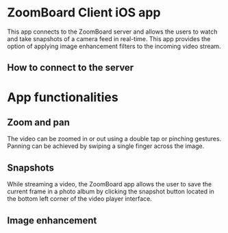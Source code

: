 
# ZoomBoard Client iOS app

This app connects to the ZoomBoard server and allows the users to watch and take snapshots of a camera feed in real-time. This app provides the option of applying image enhancement filters to the incoming video stream.

## How to connect to the server

# App functionalities
## Zoom and pan
The video can be zoomed in or out using a double tap or pinching gestures. Panning can be achieved by swiping a single finger across the image.
## Snapshots
While streaming a video, the ZoomBoard app allows the user to save the current frame in a photo album by clicking the snapshot button located in the bottom left corner of the video player interface.
## Image enhancement 


